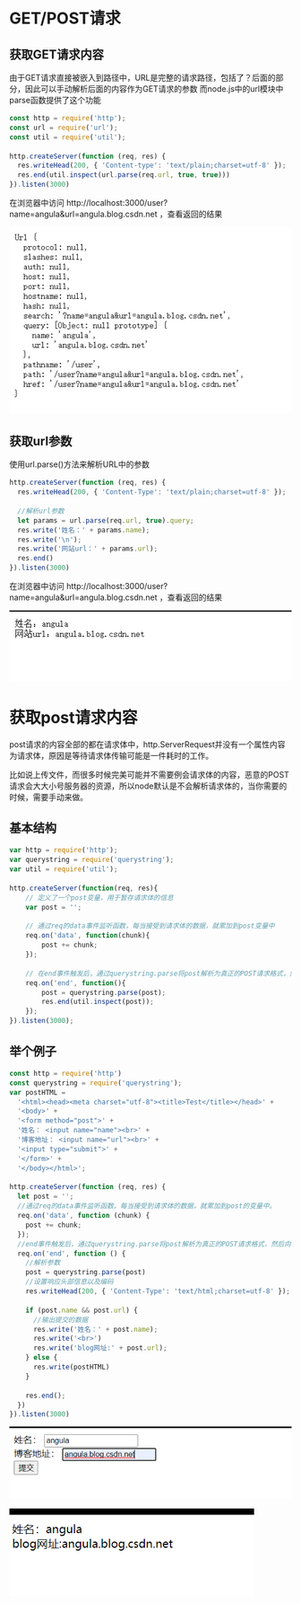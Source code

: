 <!--
 * @Author: angula
 * @Date: 2020-09-23 20:45:04
 * @LastEditTime: 2020-09-23 21:36:18
 * @FilePath: \JS\Github-前端知识总结仓库\studySummary\Node.js学习笔记\GetPost请求\GetPost.md
-->
# GET/POST请求

## 获取GET请求内容

由于GET请求直接被嵌入到路径中，URL是完整的请求路径，包括了？后面的部分，因此可以手动解析后面的内容作为GET请求的参数
而node.js中的url模块中parse函数提供了这个功能

```js
const http = require('http');
const url = require('url');
const util = require('util');

http.createServer(function (req, res) {
  res.writeHead(200, { 'Content-type': 'text/plain;charset=utf-8' });
  res.end(util.inspect(url.parse(req.url, true, true)))
}).listen(3000)
```

在浏览器中访问 http://localhost:3000/user?name=angula&url=angula.blog.csdn.net ，查看返回的结果

![](img/2020-09-23-20-59-40oxygen.png)

## 获取url参数
使用url.parse()方法来解析URL中的参数
```js
http.createServer(function (req, res) {
  res.writeHead(200, { 'Content-Type': 'text/plain;charset=utf-8' });

  //解析url参数
  let params = url.parse(req.url, true).query;
  res.write('姓名：' + params.name);
  res.write('\n');
  res.write('网站url：' + params.url);
  res.end()
}).listen(3000)
```

在浏览器中访问 http://localhost:3000/user?name=angula&url=angula.blog.csdn.net ，查看返回的结果

![](img/2020-09-23-21-07-10oxygen.png)

# 获取post请求内容

post请求的内容全部的都在请求体中，http.ServerRequest并没有一个属性内容为请求体，原因是等待请求体传输可能是一件耗时的工作。

比如说上传文件，而很多时候完美可能并不需要例会请求体的内容，恶意的POST请求会大大小号服务器的资源，所以node默认是不会解析请求体的，当你需要的时候，需要手动来做。

## 基本结构

```js
var http = require('http');
var querystring = require('querystring');
var util = require('util');
 
http.createServer(function(req, res){
    // 定义了一个post变量，用于暂存请求体的信息
    var post = '';     
 
    // 通过req的data事件监听函数，每当接受到请求体的数据，就累加到post变量中
    req.on('data', function(chunk){    
        post += chunk;
    });
 
    // 在end事件触发后，通过querystring.parse将post解析为真正的POST请求格式，然后向客户端返回。
    req.on('end', function(){    
        post = querystring.parse(post);
        res.end(util.inspect(post));
    });
}).listen(3000);
```

## 举个例子

```js
const http = require('http')
const querystring = require('querystring');
var postHTML =
  '<html><head><meta charset="utf-8"><title>Test</title></head>' +
  '<body>' +
  '<form method="post">' +
  '姓名： <input name="name"><br>' +
  '博客地址： <input name="url"><br>' +
  '<input type="submit">' +
  '</form>' +
  '</body></html>';

http.createServer(function (req, res) {
  let post = '';
  //通过req的data事件监听函数，每当接受到请求体的数据，就累加到post的变量中。
  req.on('data', function (chunk) {
    post += chunk;
  });
  //end事件触发后，通过querystring.parse将post解析为真正的POST请求格式，然后向客户端返回。
  req.on('end', function () {
    //解析参数
    post = querystring.parse(post)
    //设置响应头部信息以及编码
    res.writeHead(200, { 'Content-Type': 'text/html;charset=utf-8' });

    if (post.name && post.url) {
      //输出提交的数据
      res.write('姓名：' + post.name);
      res.write('<br>')
      res.write('blog网址:' + post.url);
    } else {
      res.write(postHTML)
    }

    res.end();
  })
}).listen(3000)
```
![](img/2020-09-23-21-36-00oxygen.png)

![](img/2020-09-23-21-36-14oxygen.png)
